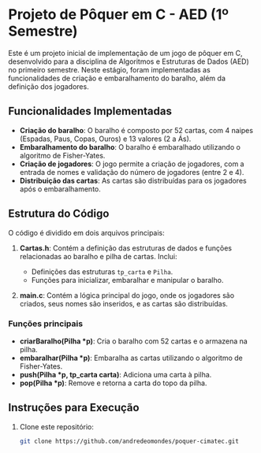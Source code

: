 # Projeto de Pôquer em C - AED (1º Semestre)

Este é um projeto inicial de implementação de um jogo de pôquer em C, desenvolvido para a disciplina de Algoritmos e Estruturas de Dados (AED) no primeiro semestre. Neste estágio, foram implementadas as funcionalidades de criação e embaralhamento do baralho, além da definição dos jogadores.

## Funcionalidades Implementadas

- **Criação do baralho**: O baralho é composto por 52 cartas, com 4 naipes (Espadas, Paus, Copas, Ouros) e 13 valores (2 a Ás).
- **Embaralhamento do baralho**: O baralho é embaralhado utilizando o algoritmo de Fisher-Yates.
- **Criação de jogadores**: O jogo permite a criação de jogadores, com a entrada de nomes e validação do número de jogadores (entre 2 e 4).
- **Distribuição das cartas**: As cartas são distribuídas para os jogadores após o embaralhamento.

## Estrutura do Código

O código é dividido em dois arquivos principais:

1. **Cartas.h**: Contém a definição das estruturas de dados e funções relacionadas ao baralho e pilha de cartas. Inclui:
   - Definições das estruturas `tp_carta` e `Pilha`.
   - Funções para inicializar, embaralhar e manipular o baralho.

2. **main.c**: Contém a lógica principal do jogo, onde os jogadores são criados, seus nomes são inseridos, e as cartas são distribuídas.

### Funções principais

- **criarBaralho(Pilha *p)**: Cria o baralho com 52 cartas e o armazena na pilha.
- **embaralhar(Pilha *p)**: Embaralha as cartas utilizando o algoritmo de Fisher-Yates.
- **push(Pilha *p, tp_carta carta)**: Adiciona uma carta à pilha.
- **pop(Pilha *p)**: Remove e retorna a carta do topo da pilha.

## Instruções para Execução

1. Clone este repositório:
   ```bash
   git clone https://github.com/andredeomondes/poquer-cimatec.git
